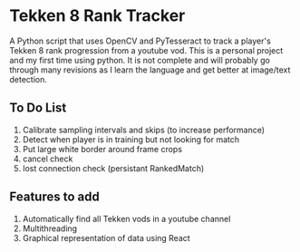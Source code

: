 # Tekken 8 Rank Tracker

A Python script that uses OpenCV and PyTesseract to track a player's Tekken 8 rank progression from a youtube vod. This is a personal project and my first time using python. It is not complete and will probably go through many revisions as I learn the language and get better at image/text detection.

## To Do List

1. Calibrate sampling intervals and skips (to increase performance)
2. Detect when player is in training but not looking for match
3. Put large white border around frame crops
4. cancel check
5. lost connection check (persistant RankedMatch)

## Features to add

1. Automatically find all Tekken vods in a youtube channel
2. Multithreading
3. Graphical representation of data using React
